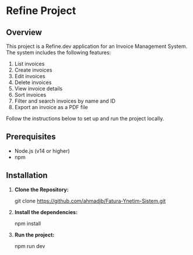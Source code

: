 # Refine Project

## Overview

This project is a Refine.dev application for an Invoice Management System. The system includes the following features:

1. List invoices
2. Create invoices
3. Edit invoices
4. Delete invoices
5. View invoice details
6. Sort invoices
7. Filter and search invoices by name and ID
8. Export an invoice as a PDF file

Follow the instructions below to set up and run the project locally.

## Prerequisites

- Node.js (v14 or higher)
- npm 

## Installation

1. **Clone the Repository:**

   
   git clone https://github.com/ahmadjb/Fatura-Ynetim-Sistem.git
   

2. **Install the dependencies:**

   
   npm install
   

3. **Run the project:**

   
   npm run dev
   
